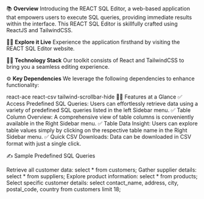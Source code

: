 📚 <B>Overview</B>
Introducing the REACT SQL Editor, a web-based application that empowers users to execute SQL queries, providing immediate results within the interface. This REACT SQL Editor is skillfully crafted using ReactJS and TailwindCSS.

👨‍💻 <b>Explore it Live</b>
Experience the application firsthand by visiting the REACT SQL Editor website.

👨‍🔧 <b>Technology Stack</b>
Our toolkit consists of React and TailwindCSS to bring you a seamless editing experience.

⚙️ <b>Key Dependencies</b>
We leverage the following dependencies to enhance functionality:

react-ace
react-csv
tailwind-scrollbar-hide
👨‍💻 Features at a Glance
✅ Access Predefined SQL Queries: Users can effortlessly retrieve data using a variety of predefined SQL queries listed in the left Sidebar menu.
✅ Table Column Overview: A comprehensive view of table columns is conveniently available in the Right Sidebar menu.
✅ Table Data Insight: Users can explore table values simply by clicking on the respective table name in the Right Sidebar menu.
✅ Quick CSV Downloads: Data can be downloaded in CSV format with just a single click.


✍️ Sample Predefined SQL Queries

Retrieve all customer data: select * from customers;
Gather supplier details: select * from suppliers;
Explore product information: select * from products;
Select specific customer details: select contact_name, address, city, postal_code, country from customers limit 18;
